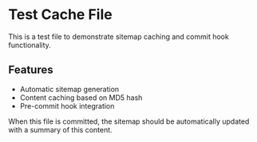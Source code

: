 # Test Cache File

This is a test file to demonstrate sitemap caching and commit hook functionality.

## Features

- Automatic sitemap generation
- Content caching based on MD5 hash
- Pre-commit hook integration

When this file is committed, the sitemap should be automatically updated with a summary of this content.
